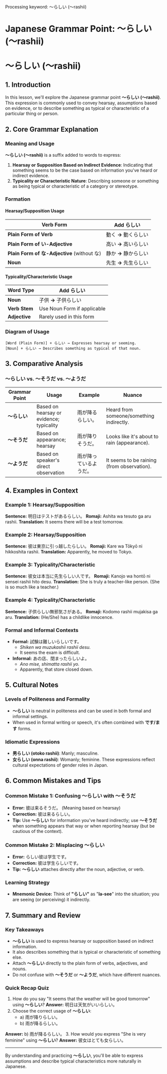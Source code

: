 Processing keyword: ～らしい (〜rashii)
# Japanese Grammar Point: ～らしい (〜rashii)
# ～らしい (〜rashii)
## 1. Introduction
In this lesson, we'll explore the Japanese grammar point **～らしい (〜rashii)**. This expression is commonly used to convey hearsay, assumptions based on evidence, or to describe something as typical or characteristic of a particular thing or person.
## 2. Core Grammar Explanation
### Meaning and Usage
**～らしい (〜rashii)** is a suffix added to words to express:
1. **Hearsay or Supposition Based on Indirect Evidence**: Indicating that something seems to be the case based on information you've heard or indirect evidence.
2. **Typicality or Characteristic Nature**: Describing someone or something as being typical or characteristic of a category or stereotype.
### Formation
#### Hearsay/Supposition Usage
| Verb Form | Add らしい |
|-----------|-----------|
| **Plain Form of Verb** | 動く **→** 動くらしい |
| **Plain Form of い-Adjective** | 高い **→** 高いらしい |
| **Plain Form of な-Adjective** (without な) | 静か **→** 静からしい |
| **Noun** | 先生 **→** 先生らしい |
#### Typicality/Characteristic Usage
| Word Type | Add らしい |
|-----------|-----------|
| **Noun** | 子供 **→** 子供らしい |
| **Verb Stem** | Use Noun Form if applicable |
| **Adjective** | Rarely used in this form |
### Diagram of Usage
```
[Word (Plain Form)] + らしい → Expresses hearsay or seeming.
[Noun] + らしい → Describes something as typical of that noun.
```
## 3. Comparative Analysis
### ～らしい vs. ～そうだ vs. ～ようだ
| Grammar Point | Usage | Example | Nuance |
|---------------|-------|---------|--------|
| **～らしい** | Based on hearsay or evidence; typicality | 雨が降るらしい。 | Heard from someone/something indirectly. |
| **～そうだ** | Based on appearance; hearsay | 雨が降りそうだ。 | Looks like it's about to rain (appearance). |
| **～ようだ** | Based on speaker's direct observation | 雨が降っているようだ。 | It seems to be raining (from observation). |
## 4. Examples in Context
### Example 1: Hearsay/Supposition
**Sentence:** 明日はテストがあるらしい。
**Romaji:** Ashita wa tesuto ga aru rashii.
**Translation:** It seems there will be a test tomorrow.
### Example 2: Hearsay/Supposition
**Sentence:** 彼は東京に引っ越したらしい。
**Romaji:** Kare wa Tōkyō ni hikkoshita rashii.
**Translation:** Apparently, he moved to Tokyo.
### Example 3: Typicality/Characteristic
**Sentence:** 彼女は本当に先生らしい人です。
**Romaji:** Kanojo wa hontō ni sensei rashii hito desu.
**Translation:** She is truly a teacher-like person. (She is so much like a teacher.)
### Example 4: Typicality/Characteristic
**Sentence:** 子供らしい無邪気さがある。
**Romaji:** Kodomo rashii mujakisa ga aru.
**Translation:** (He/She) has a childlike innocence.
### Formal and Informal Contexts
- **Formal:** 試験は難しいらしいです。
  - *Shiken wa muzukashii rashii desu.*
  - It seems the exam is difficult.
- **Informal:** あの店、閉まったらしいよ。
  - *Ano mise, shimatta rashii yo.*
  - Apparently, that store closed down.
## 5. Cultural Notes
### Levels of Politeness and Formality
- **～らしい** is neutral in politeness and can be used in both formal and informal settings.
- When used in formal writing or speech, it's often combined with **です/ます** forms.
### Idiomatic Expressions
- **男らしい (otoko rashii)**: Manly; masculine.
- **女らしい (onna rashii)**: Womanly; feminine.
These expressions reflect cultural expectations of gender roles in Japan.
## 6. Common Mistakes and Tips
### Common Mistake 1: Confusing ～らしい with ～そうだ
- **Error:** 彼は来るそうだ。 (Meaning based on hearsay)
- **Correction:** 彼は来るらしい。
- **Tip:** Use **～らしい** for information you've heard indirectly; use **～そうだ** when something appears that way or when reporting hearsay (but be cautious of the context).
### Common Mistake 2: Misplacing ～らしい
- **Error:** らしい彼は学生です。
- **Correction:** 彼は学生らしいです。
- **Tip:** **～らしい** attaches directly after the noun, adjective, or verb.
### Learning Strategy
- **Mnemonic Device:** Think of **"らしい"** as "**la-see**" into the situation; you are seeing (or perceiving) it indirectly.
## 7. Summary and Review
### Key Takeaways
- **～らしい** is used to express hearsay or supposition based on indirect information.
- It also describes something that is typical or characteristic of something else.
- Attach **～らしい** directly to the plain form of verbs, adjectives, and nouns.
- Do not confuse with **～そうだ** or **～ようだ**, which have different nuances.
### Quick Recap Quiz
1. How do you say "It seems that the weather will be good tomorrow" using **～らしい**?
**Answer:** 明日は天気がいいらしい。
2. Choose the correct usage of **～らしい**:
   - a) 雨が降りらしい。
   - b) 雨が降るらしい。
   
**Answer:** b) 雨が降るらしい。
3. How would you express "She is very feminine" using **～らしい**?
**Answer:** 彼女はとても女らしい。

---
By understanding and practicing **～らしい**, you'll be able to express assumptions and describe typical characteristics more naturally in Japanese.
